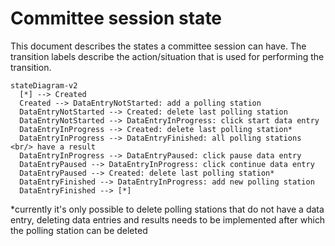 # Committee session state

This document describes the states a committee session can have.
The transition labels describe the action/situation that is used for performing the transition.

```mermaid
stateDiagram-v2
  [*] --> Created
  Created --> DataEntryNotStarted: add a polling station
  DataEntryNotStarted --> Created: delete last polling station
  DataEntryNotStarted --> DataEntryInProgress: click start data entry
  DataEntryInProgress --> Created: delete last polling station*
  DataEntryInProgress --> DataEntryFinished: all polling stations <br/> have a result
  DataEntryInProgress --> DataEntryPaused: click pause data entry
  DataEntryPaused --> DataEntryInProgress: click continue data entry
  DataEntryPaused --> Created: delete last polling station*
  DataEntryFinished --> DataEntryInProgress: add new polling station
  DataEntryFinished --> [*]
```

*currently it's only possible to delete polling stations that do not have a data entry,
deleting data entries and results needs to be implemented after which the polling station can be deleted
